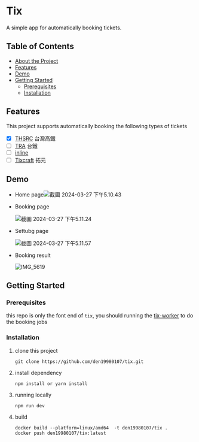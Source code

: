 # Tix

A simple app for automatically booking tickets.

## Table of Contents

- [About the Project](#about-the-project)
- [Features](#features)
- [Demo](#demo)
- [Getting Started](#getting-started)
  - [Prerequisites](#prerequisites)
  - [Installation](#installation)

## Features

This project supports automatically booking the following types of tickets

- [x] [THSRC](https://www.thsrc.com.tw/) 台灣高鐵
- [ ] [TRA](https://www.railway.gov.tw/tra-tip-web/tip) 台鐵
- [ ] [inline](https://inline.app/)
- [ ] [Tixcraft](https://tixcraft.com/) 拓元

## Demo

* Home page![截圖 2024-03-27 下午5.10.43](https://i.imgur.com/pmepya5.png)

* Booking page
  
  ![截圖 2024-03-27 下午5.11.24](https://i.imgur.com/WvBsDun.png)

* Settubg page
  
  ![截圖 2024-03-27 下午5.11.57](https://i.imgur.com/SaS5APi.png)

* Booking result
  
  ![IMG_5619](https://i.imgur.com/U4ALDNO.png)

## Getting Started

### Prerequisites

this repo is only the font end of `tix`, you should running the [tix-worker](https://github.com/den19980107/tix-worker) to do the booking jobs

### Installation

1. clone this project
   
   ```shell
   git clone https://github.com/den19980107/tix.git
   ```

2. install dependency
   
   ```shell
   npm install or yarn install
   ```

3. running locally
   
   ```shell
   npm run dev
   ```

4. build
   
   ```shell
   docker build --platform=linux/amd64  -t den19980107/tix .
   docker push den19980107/tix:latest
   ```

### 
